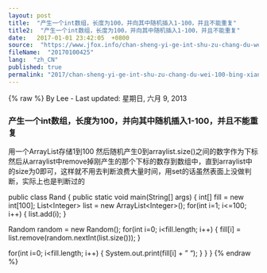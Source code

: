 ```yaml
---
layout: post
title:  "产生一个int数组，长度为100，并向其中随机插入1-100，并且不能重复"
title2:  "产生一个int数组，长度为100，并向其中随机插入1-100，并且不能重复"
date:   2017-01-01 23:42:05  +0800
source:  "https://www.jfox.info/chan-sheng-yi-ge-int-shu-zu-chang-du-wei-100-bing-xiang-qi-zhong-sui-ji-cha-ru-1-100-bing-qie-bu-neng-chong-fu.html"
fileName:  "20170100425"
lang:  "zh_CN"
published: true
permalink: "2017/chan-sheng-yi-ge-int-shu-zu-chang-du-wei-100-bing-xiang-qi-zhong-sui-ji-cha-ru-1-100-bing-qie-bu-neng-chong-fu.html"
---
```

{% raw %}
By Lee - Last updated: 星期日, 六月 9, 2013

### 产生一个int数组，长度为100，并向其中随机插入1-100，并且不能重复

用一个ArrayList存储1到100
然后随机产生0到arraylist.size()之间的数字作为下标
然后从arraylist中remove掉刚产生的那个下标的数存到数组中，直到arraylist中的size为0即可，这样就不用去判断浪费大量时间，用set的话虽然表面上没做判断，实际上也是判断过的

public class Rand {
public static void main(String[] args) {
int[] fill = new int[100];
List&lt;Integer&gt; list = new ArrayList&lt;Integer&gt;();
for(int i=1; i&lt;=100; i++) {
list.add(i);
}

Random random = new Random();
for(int i=0; i&lt;fill.length; i++) {
fill[i] = list.remove(random.nextInt(list.size()));
}

for(int i=0; i&lt;fill.length; i++) {
System.out.print(fill[i] + ” “);
}
}
}
{% endraw %}
